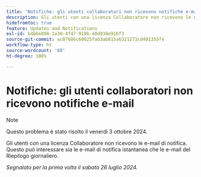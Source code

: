 ```yaml
---
title: 'Notifiche: gli utenti collaboratori non ricevono notifiche e-mail'
description: Gli utenti con una licenza Collaboratore non ricevono le e-mail di notifica. Questo può interessare sia le e-mail di notifica istantanea che le e-mail del Riepilogo giornaliero. ”
hidefromtoc: true
feature: Updates and Notifications
exl-id: b4b6e898-1a30-4f47-919b-40d938e916f3
source-git-commit: ac07686c60025fab3ab815a6321271cd401355f4
workflow-type: ht
source-wordcount: '68'
ht-degree: 100%

---
```


# Notifiche: gli utenti collaboratori non ricevono notifiche e-mail

>[!NOTE]
>
>Questo problema è stato risolto il venerdì 3 ottobre 2024.

Gli utenti con una licenza Collaboratore non ricevono le e-mail di notifica. Questo può interessare sia le e-mail di notifica istantanea che le e-mail del Riepilogo giornaliero.

_Segnalato per la prima volta il sabato 26 luglio 2024._
